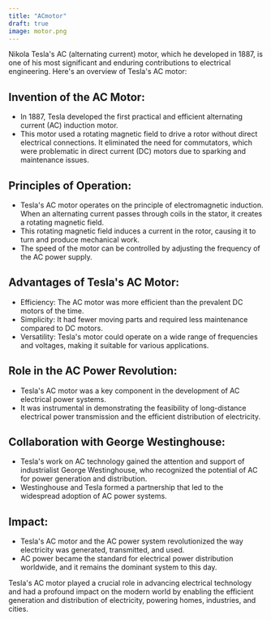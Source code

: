 ```yaml
---
title: "ACmotor"
draft: true
image: motor.png
---
```


Nikola Tesla's AC (alternating current) motor, which he developed in 1887, is one of his most significant and enduring contributions to electrical engineering. Here's an overview of Tesla's AC motor:

## Invention of the AC Motor:
   - In 1887, Tesla developed the first practical and efficient alternating current (AC) induction motor.
   - This motor used a rotating magnetic field to drive a rotor without direct electrical connections. It eliminated the need for commutators, which were problematic in direct current (DC) motors due to sparking and maintenance issues.

## Principles of Operation:
   - Tesla's AC motor operates on the principle of electromagnetic induction. When an alternating current passes through coils in the stator, it creates a rotating magnetic field.
   - This rotating magnetic field induces a current in the rotor, causing it to turn and produce mechanical work.
   - The speed of the motor can be controlled by adjusting the frequency of the AC power supply.

## Advantages of Tesla's AC Motor:
   - Efficiency: The AC motor was more efficient than the prevalent DC motors of the time.
   - Simplicity: It had fewer moving parts and required less maintenance compared to DC motors.
   - Versatility: Tesla's motor could operate on a wide range of frequencies and voltages, making it suitable for various applications.

## Role in the AC Power Revolution:
   - Tesla's AC motor was a key component in the development of AC electrical power systems.
   - It was instrumental in demonstrating the feasibility of long-distance electrical power transmission and the efficient distribution of electricity.

## Collaboration with George Westinghouse:
   - Tesla's work on AC technology gained the attention and support of industrialist George Westinghouse, who recognized the potential of AC for power generation and distribution.
   - Westinghouse and Tesla formed a partnership that led to the widespread adoption of AC power systems.

## Impact:
   - Tesla's AC motor and the AC power system revolutionized the way electricity was generated, transmitted, and used.
   - AC power became the standard for electrical power distribution worldwide, and it remains the dominant system to this day.

Tesla's AC motor played a crucial role in advancing electrical technology and had a profound impact on the modern world by enabling the efficient generation and distribution of electricity, powering homes, industries, and cities.
